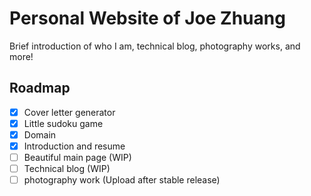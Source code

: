 # Personal Website of Joe Zhuang

Brief introduction of who I am, technical blog, photography works, and more!

## Roadmap

- [x] Cover letter generator
- [x] Little sudoku game
- [x] Domain
- [x] Introduction and resume
- [ ] Beautiful main page (WIP)
- [ ] Technical blog (WIP)
- [ ] photography work (Upload after stable release)
